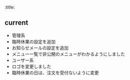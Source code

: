 :title:
## current

- 管理系
 - 臨時休業の設定を追加
 - お知らせメールの設定を追加
 - メニュー一覧で非公開のメニューがわかるようにしました
- ユーザー系
 - ロゴを変更しました
 - 臨時休業の日は、注文を受付ないように変更
 